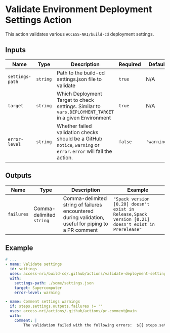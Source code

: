 # Validate Environment Deployment Settings Action

This action validates various `ACCESS-NRI/build-cd` deployment settings.

## Inputs

| Name | Type | Description | Required | Default | Example |
| ---- | ---- | ----------- | -------- | ------- | ------- |
| `settings-path` | `string` | Path to the build-cd settings.json file to validate | `true` | N/A | `'/some/dir/to/settings.json'` |
| `target` | `string` | Which Deployment Target to check settings. Similar to `vars.DEPLOYMENT_TARGET` in a given Environment | `true` | N/A | `'SUPERCOMPUTER'` |
| `error-level` | `string` | Whether failed validation checks should be a GitHub `notice`, `warning` or `error`. `error` will fail the action. | `false` | `'warning'` | `'error'` or `'notice'` |

## Outputs

| Name | Type | Description | Example |
| ---- | ---- | ----------- | ------- |
| `failures` | Comma-delimited `string` | Comma-delimited string of failures encountered during validation, useful for piping to a PR comment | `"Spack version [0.20] doesn't exist in Release,Spack version [0.21] doesn't exist in Prerelease"` |

## Example

```yaml
# ...
- name: Validate settings
  id: settings
  uses: access-nri/build-cd/.github/actions/validate-deployment-settings@vX
  with:
    settings-path: ./some/settings.json
    target: Supercomputer
    error-level: warning

- name: Comment settings warnings
  if: steps.settings.outputs.failures != ''
  uses: access-nri/actions/.github/actions/pr-comment@main
  with:
    comment: |
        The validation failed with the following errors:  ${{ steps.settings.outputs.failures }}
```
